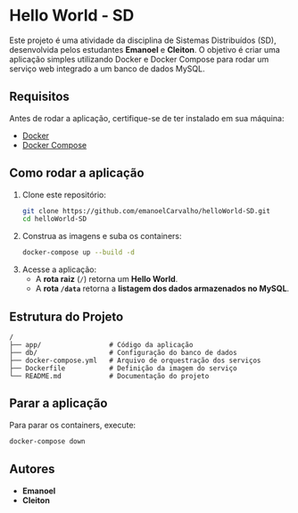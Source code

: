 # Hello World - SD

Este projeto é uma atividade da disciplina de Sistemas Distribuídos (SD), desenvolvida pelos estudantes **Emanoel** e **Cleiton**. O objetivo é criar uma aplicação simples utilizando Docker e Docker Compose para rodar um serviço web integrado a um banco de dados MySQL.

## Requisitos

Antes de rodar a aplicação, certifique-se de ter instalado em sua máquina:
- [Docker](https://www.docker.com/)
- [Docker Compose](https://docs.docker.com/compose/install/)

## Como rodar a aplicação

1. Clone este repositório:
   ```sh
   git clone https://github.com/emanoelCarvalho/helloWorld-SD.git
   cd helloWorld-SD
   ```
2. Construa as imagens e suba os containers:
   ```sh
   docker-compose up --build -d
   ```
3. Acesse a aplicação:
   - A **rota raiz** (`/`) retorna um **Hello World**.
   - A **rota `/data`** retorna a **listagem dos dados armazenados no MySQL**.

## Estrutura do Projeto

```
/
├── app/                 # Código da aplicação
├── db/                  # Configuração do banco de dados
├── docker-compose.yml   # Arquivo de orquestração dos serviços
├── Dockerfile           # Definição da imagem do serviço
└── README.md            # Documentação do projeto
```

## Parar a aplicação
Para parar os containers, execute:
```sh
docker-compose down
```

## Autores
- **Emanoel**
- **Cleiton**

